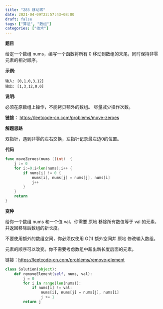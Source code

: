 ```yaml
---
title: "283 移动零"
date: 2021-04-09T22:57:43+08:00
draft: false
tags: ["算法", "数组"]
categories: ["技术"]
---
```


**题目**

给定一个数组 nums，编写一个函数将所有 0 移动到数组的末尾，同时保持非零元素的相对顺序。

**示例:**

```
输入: [0,1,0,3,12]
输出: [1,3,12,0,0]
```

**说明:**

必须在原数组上操作，不能拷贝额外的数组。
尽量减少操作次数。

**链接：** https://leetcode-cn.com/problems/move-zeroes

**解题思路**

双指针，遇到非零的左右交换，左指针记录最左边0的位置。

**代码**

```go
func moveZeroes(nums []int)  {
    j := 0
    for i:=0;i<len(nums);i++ {
        if nums[i] != 0 {
            nums[i], nums[j] = nums[j], nums[i]
            j++
        }
    }
    return
}
```

**变种**

给你一个数组 nums 和一个值 val，你需要 原地 移除所有数值等于 val 的元素，并返回移除后数组的新长度。

不要使用额外的数组空间，你必须仅使用 O(1) 额外空间并 原地 修改输入数组。

元素的顺序可以改变。你不需要考虑数组中超出新长度后面的元素。

链接：https://leetcode-cn.com/problems/remove-element

```python
class Solution(object):
    def removeElement(self, nums, val):
        j = 0
        for i in range(len(nums)):
            if nums[i] != val:
                nums[i], nums[j] = nums[j], nums[i]
                j += 1
        return j
```